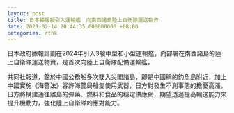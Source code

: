 ```yaml
---
layout: post
title: 日本據報擬引入運輸艦　向南西諸島陸上自衛隊運送物資
date: 2021-02-14 20:44:35.000000000 +08:00
categories: rthk
---
```


日本政府據報計劃在2024年引入3艘中型和小型運輸艦，向部署在南西諸島的陸上自衛隊運送物資，是首次向陸上自衛隊配備運輸艦。

共同社報道，鑑於中國公務船多次駛入尖閣諸島，即是中國稱的釣魚島附近，加上中國實施《海警法》容許海警局船隻使用武器，日方對發生不測事態的擔憂高漲，日方將構建通往離島的彈藥、燃料和食品的穩定供應網，期望透過提高輸送能力來提升機動力，強化陸上自衛隊的應對能力。
